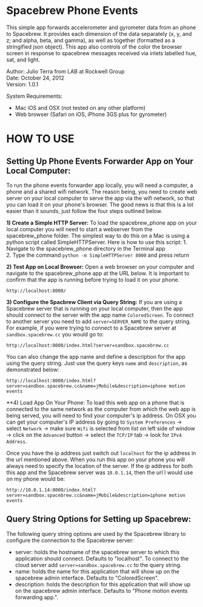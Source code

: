 Spacebrew Phone Events
======================
  
This simple app forwards accelerometer and gyrometer data from an phone to Spacebrew. It provides each
dimension of the data separately (x, y, and z; and alpha, beta, and gamma), as well as together (formatted 
as a stringified json object). This app also controls of the color the browser screen in response to spacebrew messages received via inlets labelled
hue, sat, and light.  
  
Author:		Julio Terra from LAB at Rockwell Group  
Date: 		October 24, 2012  
Version:	1.0.1  
   
System Requirements:  
* Mac iOS and OSX (not tested on any other platform)  
* Web browser (Safari on iOS, iPhone 3GS plus for gyrometer)  
  
HOW TO USE  
============================  
  
Setting Up Phone Events Forwarder App on Your Local Computer:  
-------------------------------------------------------------  
  
To run the phone events forwarder app locally, you will need a computer, a phone and a shared wifi network. The reason being, you need to create web server on your local computer to serve the app via the wifi network, so that you can load it on your phone's browser. The good news is that this is a lot easier than it sounds, just follow the four steps outlined below.

**1) Create a Simple HTTP Server:** To load the spacebrew_phone app on your local computer you will need to start a webserver from the spacebrew_phone folder. The simplest way to do this on a Mac is using a python script called SimpleHTTPServer. Here is how to use this script:
	1. Navigate to the spacebrew_phone directory in the Terminal app  
	2. Type the command `python -m SimpleHTTPServer 8000` and press return  
   
**2) Test App on Local Browser:** Open a web browser on your computer and navigate to the spacebrew_phone app at the URL below. It is important to confirm that the app is running before trying to load it on your phone. 
  
```
http://localhost:8000/
``` 
  
**3) Configure the Spacbrew Client via Query String:** If you are using a Spacebrew server that is running on your local computer, then the app should connect to the server with the app name `ColoredScreen`. To connect to another server you need to add `server=SERVER_NAME` to the query string. For example, if you were trying to connect to a Spacebrew server at `sandbox.spacebrew.cc` you would go to: 
    
```
http://localhost:8000/index.html?server=sandbox.spacebrew.cc
```
  
You can also change the app name and define a description for the app using the query string. Just use the query keys `name` and `description`, as demonstrated below:
  
```
http://localhost:8000/index.html?server=sandbox.spacebrew.cc&name=jMobile&description=iphone motion events
```
    

**4) Load App On Your Phone: To load this web app on a phone that is connected to the same network as the computer from which the web app is being served, you will need to find your computer's ip address. On OSX you can get your computer's IP address by going to `System Preferences` -> select `Network` -> make sure `Wifi` is selected from list on left side of window -> click on the `Advanced` button -> select the `TCP/IP` tab -> look for `IPv4 Address`.   
  
Once you have the ip address just switch out `localhost` for the ip address in the url mentioned above. When you run this app on your phone you will always need to specify the location of the server. If the ip address for both this app and the Spacebrew server was `10.0.1.14`, then the url I would use on my phone would be:  

```
http://10.0.1.14:8000/index.html?server=sandbox.spacebrew.cc&name=jMobile&description=iphone motion events
```
  
Query String Options for Setting up Spacebrew:  
----------------------------------------------  
  
The following query string options are used by the Spacebrew library to configure the connection to the Spacebrew server:
* server: holds the hostname of the spacebrew server to which this application should connect. Defaults to "localhost". To connect to the cloud server add `server=sandbox.spacebrew.cc` to the query string.  
* name: holds the name for this application that will show up on the spacebrew admin interface. Defaults to "ColoredScreen".  
* description: holds the description for this application that will show up on the spacebrew admin interface. Defaults to "Phone motion events forwarding app.".  
  